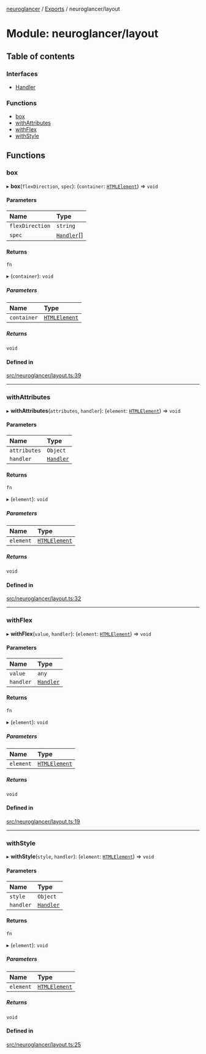 [neuroglancer](../README.md) / [Exports](../modules.md) / neuroglancer/layout

# Module: neuroglancer/layout

## Table of contents

### Interfaces

- [Handler](../interfaces/neuroglancer_layout.Handler.md)

### Functions

- [box](neuroglancer_layout.md#box)
- [withAttributes](neuroglancer_layout.md#withattributes)
- [withFlex](neuroglancer_layout.md#withflex)
- [withStyle](neuroglancer_layout.md#withstyle)

## Functions

### box

▸ **box**(`flexDirection`, `spec`): (`container`: [`HTMLElement`](main_module._internal_.md#htmlelement)) => `void`

#### Parameters

| Name | Type |
| :------ | :------ |
| `flexDirection` | `string` |
| `spec` | [`Handler`](../interfaces/neuroglancer_layout.Handler.md)[] |

#### Returns

`fn`

▸ (`container`): `void`

##### Parameters

| Name | Type |
| :------ | :------ |
| `container` | [`HTMLElement`](main_module._internal_.md#htmlelement) |

##### Returns

`void`

#### Defined in

[src/neuroglancer/layout.ts:39](https://github.com/ActiveBrainAtlas2/neuroglancer/blob/91617476/src/neuroglancer/layout.ts#L39)

___

### withAttributes

▸ **withAttributes**(`attributes`, `handler`): (`element`: [`HTMLElement`](main_module._internal_.md#htmlelement)) => `void`

#### Parameters

| Name | Type |
| :------ | :------ |
| `attributes` | `Object` |
| `handler` | [`Handler`](../interfaces/neuroglancer_layout.Handler.md) |

#### Returns

`fn`

▸ (`element`): `void`

##### Parameters

| Name | Type |
| :------ | :------ |
| `element` | [`HTMLElement`](main_module._internal_.md#htmlelement) |

##### Returns

`void`

#### Defined in

[src/neuroglancer/layout.ts:32](https://github.com/ActiveBrainAtlas2/neuroglancer/blob/91617476/src/neuroglancer/layout.ts#L32)

___

### withFlex

▸ **withFlex**(`value`, `handler`): (`element`: [`HTMLElement`](main_module._internal_.md#htmlelement)) => `void`

#### Parameters

| Name | Type |
| :------ | :------ |
| `value` | `any` |
| `handler` | [`Handler`](../interfaces/neuroglancer_layout.Handler.md) |

#### Returns

`fn`

▸ (`element`): `void`

##### Parameters

| Name | Type |
| :------ | :------ |
| `element` | [`HTMLElement`](main_module._internal_.md#htmlelement) |

##### Returns

`void`

#### Defined in

[src/neuroglancer/layout.ts:19](https://github.com/ActiveBrainAtlas2/neuroglancer/blob/91617476/src/neuroglancer/layout.ts#L19)

___

### withStyle

▸ **withStyle**(`style`, `handler`): (`element`: [`HTMLElement`](main_module._internal_.md#htmlelement)) => `void`

#### Parameters

| Name | Type |
| :------ | :------ |
| `style` | `Object` |
| `handler` | [`Handler`](../interfaces/neuroglancer_layout.Handler.md) |

#### Returns

`fn`

▸ (`element`): `void`

##### Parameters

| Name | Type |
| :------ | :------ |
| `element` | [`HTMLElement`](main_module._internal_.md#htmlelement) |

##### Returns

`void`

#### Defined in

[src/neuroglancer/layout.ts:25](https://github.com/ActiveBrainAtlas2/neuroglancer/blob/91617476/src/neuroglancer/layout.ts#L25)
